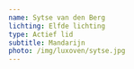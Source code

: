 ```yaml
---
name: Sytse van den Berg
lichting: Elfde lichting
type: Actief lid
subtitle: Mandarijn
photo: /img/luxoven/sytse.jpg
---
```

